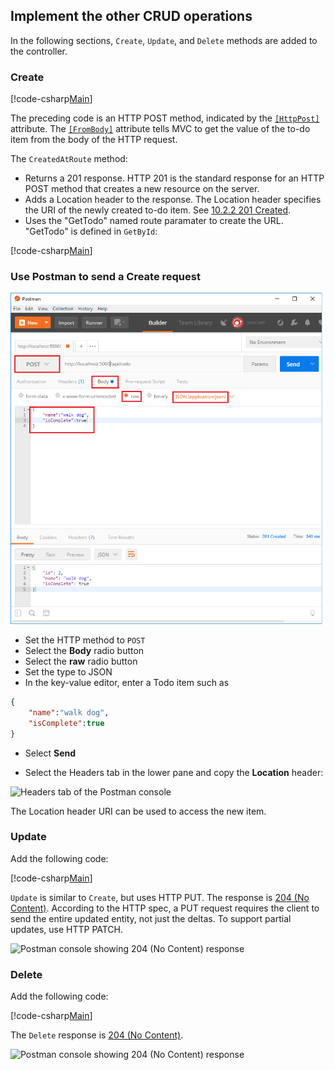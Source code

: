 ## Implement the other CRUD operations

In the following sections, `Create`, `Update`, and `Delete` methods are added to the controller.

### Create

[!code-csharp[Main](../../tutorials/first-web-api/sample/TodoApi/Controllers/TodoController.cs?name=snippet_Create)]

The preceding code is an HTTP POST method, indicated by the [`[HttpPost]`](/aspnet/core/api/microsoft.aspnetcore.mvc.httppostattribute) attribute. The [`[FromBody]`](/aspnet/core/api/microsoft.aspnetcore.mvc.frombodyattribute) attribute tells MVC to get the value of the to-do item from the body of the HTTP request.

The `CreatedAtRoute` method:

* Returns a 201 response. HTTP 201 is the standard response for an HTTP POST method that creates a new resource on the server.
* Adds a Location header to the response. The Location header specifies the URI of the newly created to-do item. See [10.2.2 201 Created](http://www.w3.org/Protocols/rfc2616/rfc2616-sec10.html).
* Uses the "GetTodo" named route paramater to create the URL. "GetTodo" is defined in `GetById`:

[!code-csharp[Main](../../tutorials/first-web-api/sample/TodoApi/Controllers/TodoController.cs?name=snippet_GetByID&highlight=1-2)]

### Use Postman to send a Create request

![Postman console](../../tutorials/first-web-api/_static/pmc.png)

* Set the HTTP method to `POST`
* Select the **Body** radio button
* Select the **raw** radio button
* Set the type to JSON
* In the key-value editor, enter a Todo item such as

```json
{
	"name":"walk dog",
	"isComplete":true
}
```

* Select **Send**

* Select the Headers tab in the lower pane and copy the **Location** header:

![Headers tab of the Postman console](../../tutorials/first-web-api/_static/pmget.png)

The Location header URI can be used to access the new item.

### Update

Add the following code:

[!code-csharp[Main](../../tutorials/first-web-api/sample/TodoApi/Controllers/TodoController.cs?name=snippet_Update)]

`Update` is similar to `Create`, but uses HTTP PUT. The response is [204 (No Content)](http://www.w3.org/Protocols/rfc2616/rfc2616-sec9.html). According to the HTTP spec, a PUT request requires the client to send the entire updated entity, not just the deltas. To support partial updates, use HTTP PATCH.

![Postman console showing 204 (No Content) response](../../tutorials/first-web-api/_static/pmcput.png)

### Delete

Add the following code:

[!code-csharp[Main](../../tutorials/first-web-api/sample/TodoApi/Controllers/TodoController.cs?name=snippet_Delete)]

The `Delete` response is [204 (No Content)](http://www.w3.org/Protocols/rfc2616/rfc2616-sec9.html).

![Postman console showing 204 (No Content) response](../../tutorials/first-web-api/_static/pmd.png)

